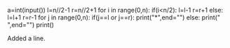 a=int(input())
l=n//2-1
r=n//2+1
for i in range(0,n):
	if(i<n/2):
		l=l-1
		r=r+1
	else:
		l=l+1
		r=r-1
	for j in range(0,n):
		if(j==l or j==r):
			print("*",end="")
		else:
			print(" ",end="")
	print()
	
	
Added a line.
	
